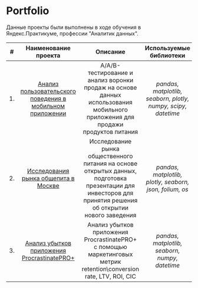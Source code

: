# Portfolio

Данные проекты были выполнены в ходе обучения в Яндекс.Практикуме, профессии "Аналитик данных".

| # | Наименование проекта | Описание | Используемые библиотеки |
| :--------------------: | :--------------------: | :---------------------: |:---------------------------:|
| 1. | [Анализ пользовательского поведения в мобильном приложении](https://github.com/snn34/Portfolio/tree/main/AAB%20testing "Анализ пользовательского поведения в мобильном приложении и A/A/B-тестирование") | A/A/B-тестирование и анализ воронки продаж на основе данных использования мобильного приложения для продажи продуктов питания | *pandas, matplotlib, seaborn, plotly, numpy, scipy, datetime* |
| 2. | [Исследования рынка общепита в Москве](https://github.com/snn34/Portfolio/tree/main/Visual%20Analysis "Исследования рынка общепита в Москве и подготовка презентации") | Исследование рынка общественного питания на основе открытых данных, подготовка презентации для инвесторов для принятия решения об открытии нового заведения | *pandas, matplotlib, plotly, seaborn, json, folium, os* |
| 3. | [Анализ убытков приложения ProcrastinatePRO+](https://github.com/snn34/Portfolio/tree/main/Marketing%20Metrics "Анализ убытков приложения ProcrastinatePRO+ с помощью маркетинговых метрик") | Анализ убытков приложения ProcrastinatePRO+ с помощью маркетинговых метрик retention\conversion rate, LTV, ROI, CIC | *pandas, matplotlib, seaborn, numpy, datetime* |
